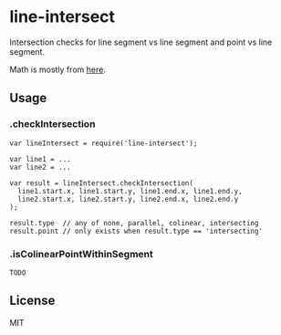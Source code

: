 # line-intersect

Intersection checks for line segment vs line segment and point vs line segment.

Math is mostly from [here](https://web.archive.org/web/20060808212243/http://local.wasp.uwa.edu.au/~pbourke/geometry/lineline2d).

## Usage

### .checkIntersection

    var lineIntersect = require('line-intersect');
    
    var line1 = ...
    var line2 = ...
    
    var result = lineIntersect.checkIntersection(
      line1.start.x, line1.start.y, line1.end.x, line1.end.y,
      line2.start.x, line2.start.y, line2.end.x, line2.end.y
    );
    
    result.type  // any of none, parallel, colinear, intersecting
    result.point // only exists when result.type == 'intersecting'

### .isColinearPointWithinSegment

    TODO

## License

MIT
